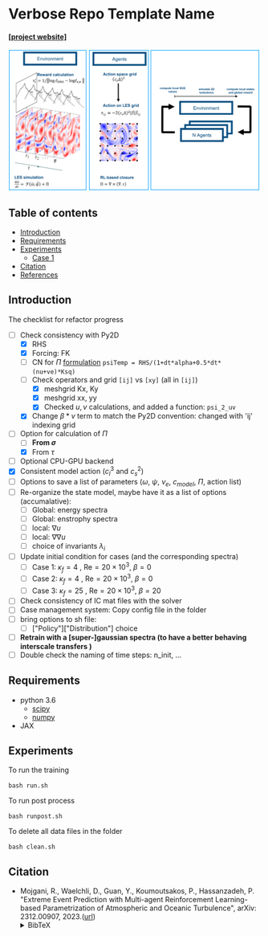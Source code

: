 # Verbose Repo Template Name

#### [[project website]](https://github.com/rmojgani/)
<img src="docs/MARL.png" width="500">

## Table of contents
* [Introduction](#Introduction)
* [Requirements](#Requirements)
* [Experiments](#Experiments)
    * [Case 1](#Case-1)
* [Citation](#Citation)
* [References](#References)

## Introduction
<!-- An abstract length introduction 
	to the project -->
The checklist for refactor progress
- [ ] Check consistency with Py2D
  - [x] RHS
  - [x] Forcing: FK
  - [ ] CN for $`\Pi`$ [formulation](https://github.com/envfluids/py2d/issues/61)  ```psiTemp = RHS/(1+dt*alpha+0.5*dt*(nu+ve)*Ksq)```
  - [ ] Check operators and grid `[ij]` vs `[xy]` (all in `[ij]`)
    - [x] meshgrid Kx, Ky
    - [x] meshgrid xx, yy
    - [x] Checked $`u,v`$ calculations, and added a function: `psi_2_uv`
  - [x] Change $`\beta*v`$ term to match the Py2D convention: changed with 'ij' indexing grid
- [ ] Option for calculation of $`\Pi`$
  - [ ] **From $`\sigma`$**
  - [x] From $`\tau`$ 
- [ ] Optional CPU-GPU backend
- [x] Consistent model action ($`c_l^3`$ and $`c_s^2`$)
- [ ] Options to save a list of parameters ($`\omega`$, $`\psi`$, $`\nu_e`$, $`c_{model}`$, $`\Pi`$, action list)
- [ ] Re-organize the state model, maybe have it as a list of options (accumalative):
  - [ ] Global: energy spectra
  - [ ] Global: enstrophy spectra
  - [ ] local: $`\nabla u`$
  - [ ] local: $`\nabla \nabla u`$
  - [ ] choice of invariants $`\lambda_i`$
- [ ] Update initial condition for cases (and the corresponding spectra)
  - [ ] Case 1: $`\kappa_f=4`$ , Re$`=20\times10^3`$, $`\beta=0`$
  - [ ] Case 2: $`\kappa_f=4`$ , Re$`=20\times10^3`$, $`\beta=0`$
  - [ ] Case 3: $`\kappa_f=25`$ , Re$`=20\times10^3`$, $`\beta=20`$
- [ ] Check consistency of IC mat files  with the solver
- [ ] Case management system: Copy config file in the folder
- [ ] bring options to sh file: 
  - [ ] ["Policy"]["Distribution"] choice 
- [ ] **Retrain with a [super-]gaussian spectra (to have a better behaving interscale transfers )**
- [ ] Double check the naming of time steps: n_init, ...  

## Requirements
<!-- These are examples,
	add or remove as appropriate -->

- python 3.6
	- [scipy](https://pypi.org/project/scipy/)
	- [numpy](https://pypi.org/project/numpy/)
- JAX


## Experiments

To run the training
```
bash run.sh
```

To run post process
```
bash runpost.sh
```

To delete all data files in the folder
```
bash clean.sh
```

## Citation
- Mojgani, R., Waelchli, D., Guan, Y., Koumoutsakos, P., Hassanzadeh, P.  "Extreme Event Prediction with Multi-agent Reinforcement Learning-based Parametrization of Atmospheric and Oceanic Turbulence", arXiv: 2312.00907, 2023.([url](https://arxiv.org/abs/2312.00907))<details><summary>BibTeX</summary><pre>
@article{Mojgani_arxiv_2023,
      title={Extreme Event Prediction with Multi-agent Reinforcement Learning-based Parametrization of Atmospheric and Oceanic Turbulence}, 
      author={Rambod Mojgani and Daniel Waelchli and Yifei Guan and Petros Koumoutsakos and Pedram Hassanzadeh},
      year={2023},
      eprint={2312.00907},
      archivePrefix={arXiv},
}</pre></details>
